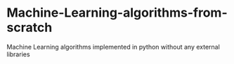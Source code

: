 # Machine-Learning-algorithms-from-scratch
Machine Learning algorithms implemented in python without any external libraries
